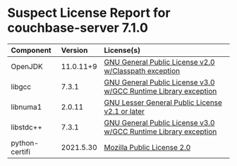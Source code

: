 
Suspect License Report for couchbase-server 7.1.0
=================================================

|Component|Version|License(s)|
| :--- | :--- | :--- |
|OpenJDK|11.0.11+9|[GNU General Public License v2.0 w/Classpath exception](../../license-data/9b7eb3ce-d64b-4e3e-a6b7-55d4dc798e68.txt)|
|libgcc|7.3.1|[GNU General Public License v3.0 w/GCC Runtime Library exception](../../license-data/3a5d4424-557d-49fa-9416-71c06026fe07.txt)|
|libnuma1|2.0.11|[GNU Lesser General Public License v2.1 or later](../../license-data/cff110eb-f85c-445c-9d3b-00a04b7f4cf0.txt)|
|libstdc++|7.3.1|[GNU General Public License v3.0 w/GCC Runtime Library exception](../../license-data/3a5d4424-557d-49fa-9416-71c06026fe07.txt)|
|python-certifi|2021.5.30|[Mozilla Public License 2.0](../../license-data/ce3dd63e-c569-4cea-986a-46bc5efe9896.txt)|
